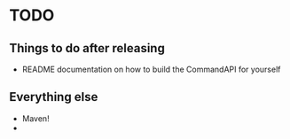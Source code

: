 # TODO

## Things to do after releasing

* README documentation on how to build the CommandAPI for yourself

## Everything else  

* Maven!
* 
